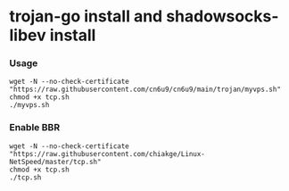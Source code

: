 # trojan-go install and  shadowsocks-libev install


### Usage
```
wget -N --no-check-certificate "https://raw.githubusercontent.com/cn6u9/cn6u9/main/trojan/myvps.sh"
chmod +x tcp.sh
./myvps.sh

```
### Enable BBR
```
wget -N --no-check-certificate "https://raw.githubusercontent.com/chiakge/Linux-NetSpeed/master/tcp.sh"
chmod +x tcp.sh
./tcp.sh
```


